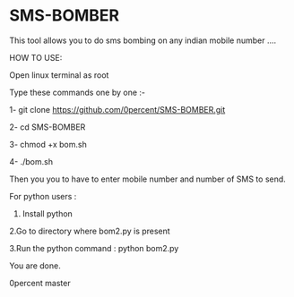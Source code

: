 # SMS-BOMBER
This tool allows you to do sms bombing on any indian mobile number ....

HOW TO USE:

Open linux terminal as root

 Type these commands one by one :-

1-  git clone https://github.com/0percent/SMS-BOMBER.git

2-  cd SMS-BOMBER

3-  chmod +x bom.sh

4-  ./bom.sh

Then you you to have to enter mobile number and number of SMS to send.

For python users :
1. Install python

2.Go to directory where bom2.py is present

3.Run the python command : python bom2.py

You are done.

0percent
master
